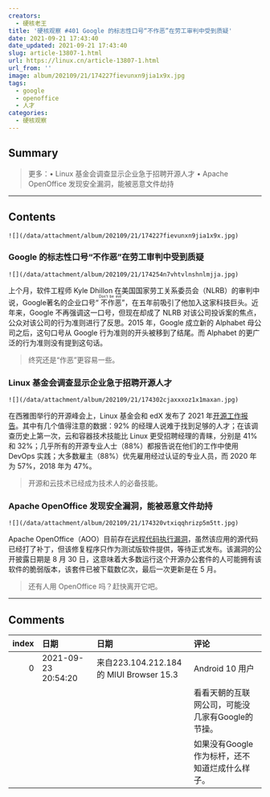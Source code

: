 ```yaml
---
creators:
  - 硬核老王
title: '硬核观察 #401 Google 的标志性口号“不作恶”在劳工审判中受到质疑'
date: 2021-09-21 17:43:40
date_updated: 2021-09-21 17:43:40
slug: article-13807-1.html
url: https://linux.cn/article-13807-1.html
url_from: ''
image: album/202109/21/174227fievunxn9jia1x9x.jpg
tags:
  - google
  - openoffice
  - 人才
categories:
  - 硬核观察
---
```


## Summary

> 更多：• Linux 基金会调查显示企业急于招聘开源人才 • Apache OpenOffice 发现安全漏洞，能被恶意文件劫持

***

<!-- more -->

## Contents

`![](/data/attachment/album/202109/21/174227fievunxn9jia1x9x.jpg)`

### Google 的标志性口号“不作恶”在劳工审判中受到质疑

`![](/data/attachment/album/202109/21/174254n7vhtvlnshnlmjja.jpg)`

上个月，软件工程师 Kyle Dhillon 在美国国家劳工关系委员会（NLRB）的审判中说，Google著名的企业口号“<ruby> 不作恶 <rt>  Don't be evil </rt></ruby>”，在五年前吸引了他加入这家科技巨头。近年来，Google 不再强调这一口号，但现在却成了 NLRB 对该公司投诉案的焦点，公众对该公司的行为准则进行了反思。2015 年，Google 成立新的 Alphabet 母公司之后，这句口号从 Google 行为准则的开头被移到了结尾。而 Alphabet 的更广泛的行为准则没有提到这句话。

> 
> 终究还是“作恶”更容易一些。
> 
> 
> 

### Linux 基金会调查显示企业急于招聘开源人才

`![](/data/attachment/album/202109/21/174302cjaxxxoz1x1maxan.jpg)`

在西雅图举行的开源峰会上，Linux 基金会和 edX 发布了 2021 年[开源工作报告](https://www.linuxfoundation.org/resources/publications/the-2021-open-source-jobs-report)。其中有几个值得注意的数据：92% 的经理人说难于找到足够的人才；在该调查历史上第一次，云和容器技术技能比 Linux 更受招聘经理的青睐，分别是 41% 和 32%；几乎所有的开源专业人士（88%）都报告说在他们的工作中使用 DevOps 实践；大多数雇主（88%）优先雇用经过认证的专业人员，而 2020 年为 57%，2018 年为 47%。

> 
> 开源和云技术已经成为技术人的必备技能。
> 
> 
> 

### Apache OpenOffice 发现安全漏洞，能被恶意文件劫持

`![](/data/attachment/album/202109/21/174320vtxiqqhrizp5m5tt.jpg)`

Apache OpenOffice（AOO）目前存在[远程代码执行漏洞](https://www.theregister.com/2021/09/20/apache_openoffice_rce/)，虽然该应用的源代码已经打了补丁，但该修复程序只作为测试版软件提供，等待正式发布。该漏洞的公开披露日期是 8 月 30 日，这意味着大多数运行这个开源办公套件的人可能拥有该软件的脆弱版本，该套件已被下载数亿次，最后一次更新是在 5 月。

> 
> 还有人用 OpenOffice 吗？赶快离开它吧。
> 
> 
>

***

## Comments

|   index | 日期                | 日期                                                    | 评论                                                                        |
|--------:|:--------------------|:--------------------------------------------------------|:----------------------------------------------------------------------------|
|       0 | 2021-09-23 20:54:20 | 来自223.104.212.184的 MIUI Browser 15.3|Android 10 用户 | 我觉得Google做得很好了。吹毛求疵没意思。<br />         |
|         |                     |                                                         | 看看天朝的互联网公司，可能没几家有Google的节操。<br />                      |
|         |                     |                                                         | 如果没有Google作为标杆，还不知道烂成什么样子。        |
